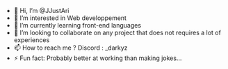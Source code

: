 - 👋 Hi, I’m @JJustAri
- 👀 I’m interested in Web developpement
- 🌱 I’m currently learning front-end languages 
- 💞️ I’m looking to collaborate on any project that does not requires a lot of experiences 
- 📫 How to reach me ? Discord : _darkyz
- ⚡ Fun fact: Probably better at working than making jokes... 

<!---
JJustAri/JJustAri is a ✨ special ✨ repository because its `README.md` (this file) appears on your GitHub profile.
You can click the Preview link to take a look at your changes.
--->
